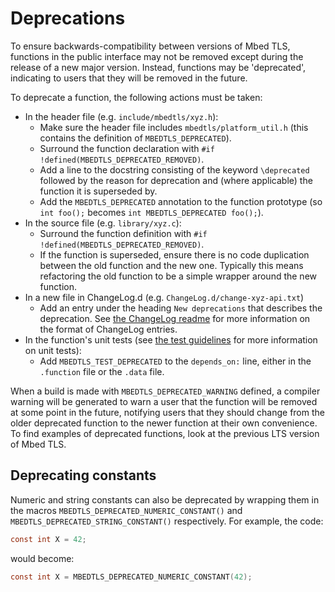 # Deprecations

To ensure backwards-compatibility between versions of Mbed TLS, functions in the public interface may not be removed except during the release of a new major version. Instead, functions may be 'deprecated', indicating to users that they will be removed in the future.

To deprecate a function, the following actions must be taken:
* In the header file (e.g. `include/mbedtls/xyz.h`):
    * Make sure the header file includes `mbedtls/platform_util.h` (this contains the definition of `MBEDTLS_DEPRECATED`).
    * Surround the function declaration with `#if !defined(MBEDTLS_DEPRECATED_REMOVED)`.
    * Add a line to the docstring consisting of the keyword `\deprecated` followed by the reason for deprecation and (where applicable) the function it is superseded by.
    * Add the `MBEDTLS_DEPRECATED` annotation to the function prototype (so `int foo();` becomes `int MBEDTLS_DEPRECATED foo();`).
* In the source file (e.g. `library/xyz.c`):
    * Surround the function definition with `#if !defined(MBEDTLS_DEPRECATED_REMOVED)`.
    * If the function is superseded, ensure there is no code duplication between the old function and the new one. Typically this means refactoring the old function to be a simple wrapper around the new function.
* In a new file in ChangeLog.d (e.g. `ChangeLog.d/change-xyz-api.txt`)
    * Add an entry under the heading `New deprecations` that describes the deprecation. See [the ChangeLog readme](ChangeLog.d/00README.md) for more information on the format of ChangeLog entries.
* In the function's unit tests (see [the test guidelines](test_suites.md) for more information on unit tests):
    * Add `MBEDTLS_TEST_DEPRECATED` to the `depends_on:` line, either in the `.function` file or the `.data` file.

When a build is made with `MBEDTLS_DEPRECATED_WARNING` defined, a compiler warning will be generated to warn a user that the function will be removed at some point in the future, notifying users that they should change from the older deprecated function to the newer function at their own convenience. To find examples of deprecated functions, look at the previous LTS version of Mbed TLS.

## Deprecating constants

Numeric and string constants can also be deprecated by wrapping them in the macros `MBEDTLS_DEPRECATED_NUMERIC_CONSTANT()` and `MBEDTLS_DEPRECATED_STRING_CONSTANT()` respectively. For example, the code:
```c
const int X = 42;
```
would become:
```c
const int X = MBEDTLS_DEPRECATED_NUMERIC_CONSTANT(42);
```
